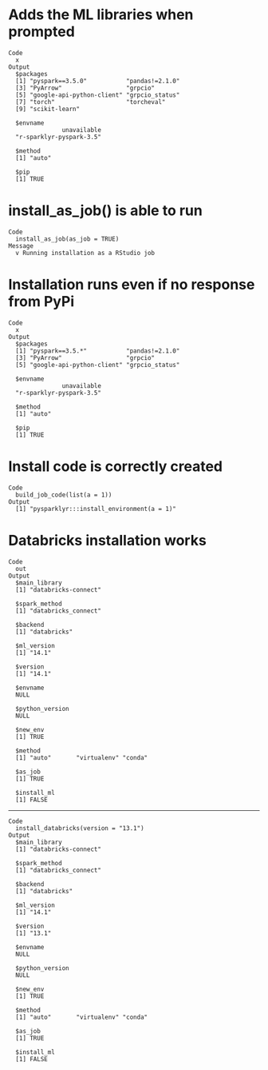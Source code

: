 # Adds the ML libraries when prompted

    Code
      x
    Output
      $packages
      [1] "pyspark==3.5.0"           "pandas!=2.1.0"           
      [3] "PyArrow"                  "grpcio"                  
      [5] "google-api-python-client" "grpcio_status"           
      [7] "torch"                    "torcheval"               
      [9] "scikit-learn"            
      
      $envname
                   unavailable 
      "r-sparklyr-pyspark-3.5" 
      
      $method
      [1] "auto"
      
      $pip
      [1] TRUE
      

# install_as_job() is able to run

    Code
      install_as_job(as_job = TRUE)
    Message
      v Running installation as a RStudio job 

# Installation runs even if no response from PyPi

    Code
      x
    Output
      $packages
      [1] "pyspark==3.5.*"           "pandas!=2.1.0"           
      [3] "PyArrow"                  "grpcio"                  
      [5] "google-api-python-client" "grpcio_status"           
      
      $envname
                   unavailable 
      "r-sparklyr-pyspark-3.5" 
      
      $method
      [1] "auto"
      
      $pip
      [1] TRUE
      

# Install code is correctly created

    Code
      build_job_code(list(a = 1))
    Output
      [1] "pysparklyr:::install_environment(a = 1)"

# Databricks installation works

    Code
      out
    Output
      $main_library
      [1] "databricks-connect"
      
      $spark_method
      [1] "databricks_connect"
      
      $backend
      [1] "databricks"
      
      $ml_version
      [1] "14.1"
      
      $version
      [1] "14.1"
      
      $envname
      NULL
      
      $python_version
      NULL
      
      $new_env
      [1] TRUE
      
      $method
      [1] "auto"       "virtualenv" "conda"     
      
      $as_job
      [1] TRUE
      
      $install_ml
      [1] FALSE
      

---

    Code
      install_databricks(version = "13.1")
    Output
      $main_library
      [1] "databricks-connect"
      
      $spark_method
      [1] "databricks_connect"
      
      $backend
      [1] "databricks"
      
      $ml_version
      [1] "14.1"
      
      $version
      [1] "13.1"
      
      $envname
      NULL
      
      $python_version
      NULL
      
      $new_env
      [1] TRUE
      
      $method
      [1] "auto"       "virtualenv" "conda"     
      
      $as_job
      [1] TRUE
      
      $install_ml
      [1] FALSE
      


